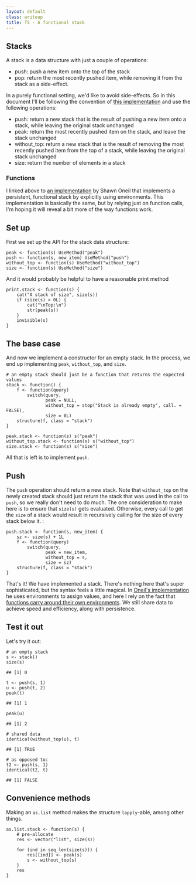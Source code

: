 ```yaml
---
layout: default
class: writeup
title: TS - A functional stack
---
```


Stacks
------

A stack is a data structure with just a couple of operations:

-   push: push a new item onto the top of the stack
-   pop: return the most recently pushed item, while removing it from
    the stack as a side-effect.

In a purely functional setting, we'd like to avoid side-effects. So in
this document I'll be following the convention of [this
implementation](https://github.com/oneilsh/rstackdeque) and use the
following operations:

-   push: return a new stack that is the result of pushing a new item
    onto a stack, while leaving the original stack unchanged
-   peak: return the most recently pushed item on the stack, and leave
    the stack unchanged
-   without\_top: return a new stack that is the result of removing the
    most recently pushed item from the top of a stack, while leaving the
    original stack unchanged
-   size: return the number of elements in a stack

### Functions

I linked above to [an
implementation](https://github.com/oneilsh/rstackdeque) by Shawn Oneil
that implements a persistent, functional stack by explicitly using
environments. This implementation is basically the same, but by relying
just on function calls, I'm hoping it will reveal a bit more of the way
functions work.

Set up
------

First we set up the API for the stack data structure:

    peak <- function(s) UseMethod("peak")
    push <- function(s, new_item) UseMethod("push")
    without_top <- function(s) UseMethod("without_top")
    size <- function(s) UseMethod("size")

And it would probably be helpful to have a reasonable print method

    print.stack <- function(s) {
        cat("A stack of size", size(s))
        if (size(s) > 0L) {
            cat("\nTop:\n") 
            str(peak(s))
        }
        invisible(s)
    }

The base case
-------------

And now we implement a constructor for an empty stack. In the process,
we end up implementing `peak`, `without_top`, and `size`.

    # an empty stack should just be a function that returns the expected values
    stack <- function() {
        f <- function(query) 
            switch(query, 
                   peak = NULL,
                   without_top = stop("Stack is already empty", call. = FALSE),
                   size = 0L)
        structure(f, class = "stack")
    }

    peak.stack <- function(s) s("peak")
    without_top.stack <- function(s) s("without_top")
    size.stack <- function(s) s("size")

All that is left is to implement `push`.

Push
----

The `push` operation should return a new stack. Note that `without_top`
on the newly created stack should just return the stack that was used in
the call to `push`, so we really don't need to do much. The one
consideration to make here is to ensure that `size(s)` gets evaluated.
Otherwise, every call to get the `size` of a stack would result in
recursively calling for the size of every stack below it. :

    push.stack <- function(s, new_item) {
        sz <- size(s) + 1L
        f <- function(query) 
            switch(query,
                   peak = new_item,
                   without_top = s,
                   size = sz)
        structure(f, class = "stack")
    }

That's it! We have implemented a stack. There's nothing here that's
super sophisticated, but the syntax feels a little magical. In [Oneil's
implementation](https://github.com/oneilsh/rstackdeque) he uses
environments to assign values, and here I rely on the fact that
[functions carry around their own
environments](http://adv-r.had.co.nz/Functions.html#function-components).
We still share data to achieve speed and efficiency, along with
persistence.

Test it out
-----------

Let's try it out:

    # an empty stack
    s <- stack()
    size(s)

    ## [1] 0

    t <- push(s, 1)
    u <- push(t, 2)
    peak(t)

    ## [1] 1

    peak(u)

    ## [1] 2

    # shared data
    identical(without_top(u), t)

    ## [1] TRUE

    # as opposed to:
    t2 <- push(s, 1)
    identical(t2, t)

    ## [1] FALSE

Convenience methods
-------------------

Making an `as.list` method makes the structure `lapply`-able, among
other things.

    as.list.stack <- function(s) {
        # pre-allocate
        res <- vector("list", size(s))
        
        for (ind in seq_len(size(s))) {
            res[[ind]] <- peak(s)
            s <- without_top(s)
        }
        res
    }
